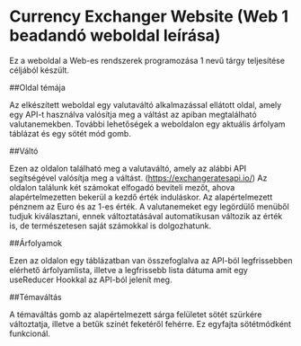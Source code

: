 # Currency Exchanger Website (Web 1 beadandó weboldal leírása)

Ez a weboldal a Web-es rendszerek programozása 1 nevű tárgy teljesítése céljából készült.

##Oldal témája

Az elkészített weboldal egy valutaváltó alkalmazással ellátott oldal, amely egy API-t használva valósítja meg a váltást az apiban megtalálható valutanemekben. További lehetőségek a weboldalon egy aktuális árfolyam táblázat és egy sötét mód gomb.


##Váltó

Ezen az oldalon található meg a valutaváltó, amely az alábbi API segítségével valósítja meg a váltást. (https://exchangeratesapi.io/)
Az oldalon találunk két számokat elfogadó beviteli mezőt, ahova alapértelmezetten bekerül a kezdő érték induláskor. Az alapértelmezett pénznem az Euro és az 1-es érték.
A valutanemeket egy legördülő menüből tudjuk kiválasztani, ennek változtatásával automatikusan változik az érték is, de természetesen saját számokkal is dolgozhatunk.

##Árfolyamok

Ezen az oldalon egy táblázatban van összefoglalva az API-ból legfrissebben elérhető árfolyamlista, illetve a legfrissebb lista dátuma amit egy useReducer Hookkal az API-ból jelenít meg.

##Témaváltás

A témaváltás gomb az alapértelmezett sárga felületet sötét szürkére változtatja, illetve a betűk színét feketéről fehérre. Ez egyfajta sötétmódként funkcionál.
